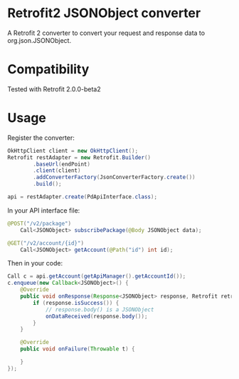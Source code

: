 # Retrofit2 JSONObject converter

A Retrofit 2 converter to convert your request and response data to org.json.JSONObject.

# Compatibility

Tested with Retrofit 2.0.0-beta2

# Usage

Register the converter:

```java
OkHttpClient client = new OkHttpClient();
Retrofit restAdapter = new Retrofit.Builder()
        .baseUrl(endPoint)
        .client(client)
        .addConverterFactory(JsonConverterFactory.create())
        .build();

api = restAdapter.create(PdApiInterface.class);
```

In your API interface file:

```java
@POST("/v2/package")
    Call<JSONObject> subscribePackage(@Body JSONObject data);

@GET("/v2/account/{id}")
    Call<JSONObject> getAccount(@Path("id") int id);
```

Then in your code:

```java
Call c = api.getAccount(getApiManager().getAccountId());
c.enqueue(new Callback<JSONObject>() {
    @Override
    public void onResponse(Response<JSONObject> response, Retrofit retrofit) {
        if (response.isSuccess()) {
            // response.body() is a JSONObject
            onDataReceived(response.body());
        }
    }

    @Override
    public void onFailure(Throwable t) {

    }
});

```